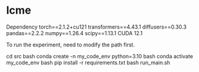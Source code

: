 # Icme

Dependency
torch==2.1.2+cu121
transformers==4.43.1
diffusers==0.30.3
pandas==2.2.2
numpy==1.26.4
scipy==1.13.1
CUDA 12.1

To run the experiment, need to modify the path first.

cd src
bash conda create -n my_code_env python=3.10
bash conda activate my_code_env
bash pip install -r requirements.txt
bash run_main.sh

